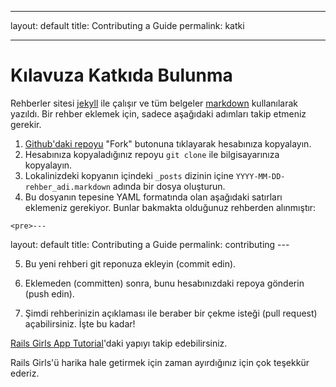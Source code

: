 * * *

layout: default title: Contributing a Guide permalink: katki

* * *

# Kılavuza Katkıda Bulunma

Rehberler sitesi [jekyll](https://github.com/mojombo/jekyll) ile çalışır ve tüm belgeler [markdown](http://daringfireball.net/projects/markdown/) kullanılarak yazıldı. Bir rehber eklemek için, sadece aşağıdaki adımları takip etmeniz gerekir.

  1. [Github'daki repoyu](https://github.com/railsgirls/railsgirls.github.com) "Fork" butonuna tıklayarak hesabınıza kopyalayın.
  2. Hesabınıza kopyaladığınız repoyu `git clone` ile bilgisayarınıza kopyalayın.
  3. Lokalinizdeki kopyanın içindeki `_posts` dizinin içine `YYYY-MM-DD-rehber_adi.markdown` adında bir dosya oluşturun.
  4. Bu dosyanın tepesine YAML formatında olan aşağıdaki satırları eklemeniz gerekiyor. Bunlar bakmakta olduğunuz rehberden alınmıştır:
    
    <pre>---
layout: default
title: Contributing a Guide
permalink: contributing
---</pre>

  5. Bu yeni rehberi git reponuza ekleyin (commit edin).

  6. Eklemeden (committen) sonra, bunu hesabınızdaki repoya gönderin (push edin).
  7. Şimdi rehberinizin açıklaması ile beraber bir çekme isteği (pull request) açabilirsiniz. İşte bu kadar!

[Rails Girls App Tutorial](https://github.com/railsgirls/railsgirls.github.com/blob/master/_posts/2012-04-18-app.markdown)'daki yapıyı takip edebilirsiniz.

Rails Girls'ü harika hale getirmek için zaman ayırdığınız için çok teşekkür ederiz.